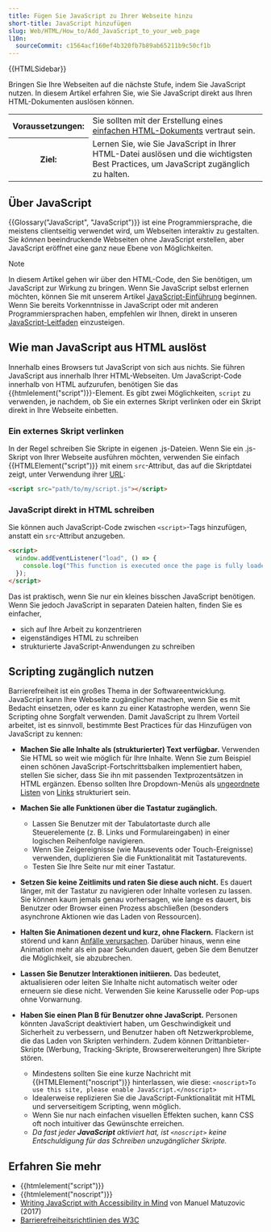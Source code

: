 ```yaml
---
title: Fügen Sie JavaScript zu Ihrer Webseite hinzu
short-title: JavaScript hinzufügen
slug: Web/HTML/How_to/Add_JavaScript_to_your_web_page
l10n:
  sourceCommit: c1564acf160ef4b320fb7b89ab65211b9c50cf1b
---
```


{{HTMLSidebar}}

Bringen Sie Ihre Webseiten auf die nächste Stufe, indem Sie JavaScript nutzen. In diesem Artikel erfahren Sie, wie Sie JavaScript direkt aus Ihren HTML-Dokumenten auslösen können.

<table>
  <tbody>
    <tr>
      <th scope="row">Voraussetzungen:</th>
      <td>
        Sie sollten mit der Erstellung eines
        <a href="/de/docs/Learn_web_development/Getting_started/Your_first_website"
          >einfachen HTML-Dokuments</a
        >
        vertraut sein.
      </td>
    </tr>
    <tr>
      <th scope="row">Ziel:</th>
      <td>
        Lernen Sie, wie Sie JavaScript in Ihrer HTML-Datei auslösen und die wichtigsten Best Practices, um JavaScript zugänglich zu halten.
      </td>
    </tr>
  </tbody>
</table>

## Über JavaScript

{{Glossary("JavaScript", "JavaScript")}} ist eine Programmiersprache, die meistens clientseitig verwendet wird, um Webseiten interaktiv zu gestalten. Sie _können_ beeindruckende Webseiten ohne JavaScript erstellen, aber JavaScript eröffnet eine ganz neue Ebene von Möglichkeiten.

> [!NOTE]
> In diesem Artikel gehen wir über den HTML-Code, den Sie benötigen, um JavaScript zur Wirkung zu bringen. Wenn Sie JavaScript selbst erlernen möchten, können Sie mit unserem Artikel [JavaScript-Einführung](/de/docs/Learn_web_development/Getting_started/Your_first_website/Adding_interactivity) beginnen. Wenn Sie bereits Vorkenntnisse in JavaScript oder mit anderen Programmiersprachen haben, empfehlen wir Ihnen, direkt in unseren [JavaScript-Leitfaden](/de/docs/Web/JavaScript/Guide) einzusteigen.

## Wie man JavaScript aus HTML auslöst

Innerhalb eines Browsers tut JavaScript von sich aus nichts. Sie führen JavaScript aus innerhalb Ihrer HTML-Webseiten. Um JavaScript-Code innerhalb von HTML aufzurufen, benötigen Sie das {{htmlelement("script")}}-Element. Es gibt zwei Möglichkeiten, `script` zu verwenden, je nachdem, ob Sie ein externes Skript verlinken oder ein Skript direkt in Ihre Webseite einbetten.

### Ein externes Skript verlinken

In der Regel schreiben Sie Skripte in eigenen .js-Dateien. Wenn Sie ein .js-Skript von Ihrer Webseite ausführen möchten, verwenden Sie einfach {{HTMLElement("script")}} mit einem `src`-Attribut, das auf die Skriptdatei zeigt, unter Verwendung ihrer [URL](/de/docs/Learn_web_development/Howto/Web_mechanics/What_is_a_URL):

```html
<script src="path/to/my/script.js"></script>
```

### JavaScript direkt in HTML schreiben

Sie können auch JavaScript-Code zwischen `<script>`-Tags hinzufügen, anstatt ein `src`-Attribut anzugeben.

```html
<script>
  window.addEventListener("load", () => {
    console.log("This function is executed once the page is fully loaded");
  });
</script>
```

Das ist praktisch, wenn Sie nur ein kleines bisschen JavaScript benötigen. Wenn Sie jedoch JavaScript in separaten Dateien halten, finden Sie es einfacher,

- sich auf Ihre Arbeit zu konzentrieren
- eigenständiges HTML zu schreiben
- strukturierte JavaScript-Anwendungen zu schreiben

## Scripting zugänglich nutzen

Barrierefreiheit ist ein großes Thema in der Softwareentwicklung. JavaScript kann Ihre Webseite zugänglicher machen, wenn Sie es mit Bedacht einsetzen, oder es kann zu einer Katastrophe werden, wenn Sie Scripting ohne Sorgfalt verwenden. Damit JavaScript zu Ihrem Vorteil arbeitet, ist es sinnvoll, bestimmte Best Practices für das Hinzufügen von JavaScript zu kennen:

- **Machen Sie alle Inhalte als (strukturierter) Text verfügbar.** Verwenden Sie HTML so weit wie möglich für Ihre Inhalte. Wenn Sie zum Beispiel einen schönen JavaScript-Fortschrittsbalken implementiert haben, stellen Sie sicher, dass Sie ihn mit passenden Textprozentsätzen in HTML ergänzen. Ebenso sollten Ihre Dropdown-Menüs als [ungeordnete Listen](/de/docs/Learn_web_development/Core/Structuring_content/Lists#unordered_lists) von [Links](/de/docs/Learn_web_development/Core/Structuring_content/Creating_links) strukturiert sein.
- **Machen Sie alle Funktionen über die Tastatur zugänglich.**

  - Lassen Sie Benutzer mit der Tabulatortaste durch alle Steuerelemente (z. B. Links und Formulareingaben) in einer logischen Reihenfolge navigieren.
  - Wenn Sie Zeigereignisse (wie Mausevents oder Touch-Ereignisse) verwenden, duplizieren Sie die Funktionalität mit Tastaturevents.
  - Testen Sie Ihre Seite nur mit einer Tastatur.

- **Setzen Sie keine Zeitlimits und raten Sie diese auch nicht.** Es dauert länger, mit der Tastatur zu navigieren oder Inhalte vorlesen zu lassen. Sie können kaum jemals genau vorhersagen, wie lange es dauert, bis Benutzer oder Browser einen Prozess abschließen (besonders asynchrone Aktionen wie das Laden von Ressourcen).
- **Halten Sie Animationen dezent und kurz, ohne Flackern.** Flackern ist störend und kann [Anfälle verursachen](https://www.w3.org/TR/UNDERSTANDING-WCAG20/seizure-does-not-violate.html). Darüber hinaus, wenn eine Animation mehr als ein paar Sekunden dauert, geben Sie dem Benutzer die Möglichkeit, sie abzubrechen.
- **Lassen Sie Benutzer Interaktionen initiieren.** Das bedeutet, aktualisieren oder leiten Sie Inhalte nicht automatisch weiter oder erneuern sie diese nicht. Verwenden Sie keine Karusselle oder Pop-ups ohne Vorwarnung.
- **Haben Sie einen Plan B für Benutzer ohne JavaScript.** Personen könnten JavaScript deaktiviert haben, um Geschwindigkeit und Sicherheit zu verbessern, und Benutzer haben oft Netzwerkprobleme, die das Laden von Skripten verhindern. Zudem können Drittanbieter-Skripte (Werbung, Tracking-Skripte, Browsererweiterungen) Ihre Skripte stören.

  - Mindestens sollten Sie eine kurze Nachricht mit {{HTMLElement("noscript")}} hinterlassen, wie diese: `<noscript>To use this site, please enable JavaScript.</noscript>`
  - Idealerweise replizieren Sie die JavaScript-Funktionalität mit HTML und serverseitigem Scripting, wenn möglich.
  - Wenn Sie nur nach einfachen visuellen Effekten suchen, kann CSS oft noch intuitiver das Gewünschte erreichen.
  - _Da fast jeder **JavaScript** aktiviert hat, ist `<noscript>` keine Entschuldigung für das Schreiben unzugänglicher Skripte._

## Erfahren Sie mehr

- {{htmlelement("script")}}
- {{htmlelement("noscript")}}
- [Writing JavaScript with Accessibility in Mind](https://www.sitepoint.com/writing-javascript-with-accessibility-in-mind/) von Manuel Matuzovic (2017)
- [Barrierefreiheitsrichtlinien des W3C](https://w3c.github.io/wcag/guidelines/22/)
